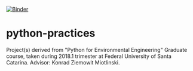 [![Binder](https://mybinder.org/badge.svg)](https://mybinder.org/v2/gh/gabiitokazu/python-practices/master)
# python-practices
Project(s) derived from "Python for Environmental Engineering" Graduate course, taken during 2018.1 trimester at Federal University of Santa Catarina. Advisor: Konrad Ziemowit Miotlinski.
